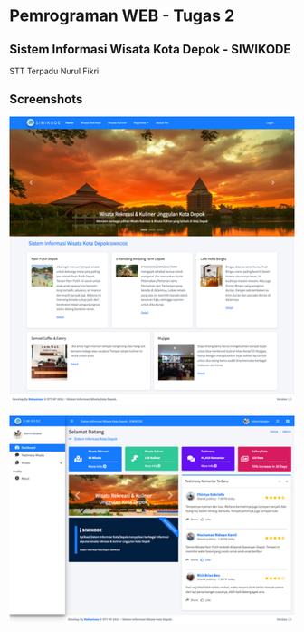 # Pemrograman WEB - Tugas 2
## Sistem Informasi Wisata Kota Depok - SIWIKODE
STT Terpadu Nurul Fikri

## Screenshots
![picture](assets/dist/img/ss/ss1.png)  
 \
![picture](assets/dist/img/ss/ss2.png)
